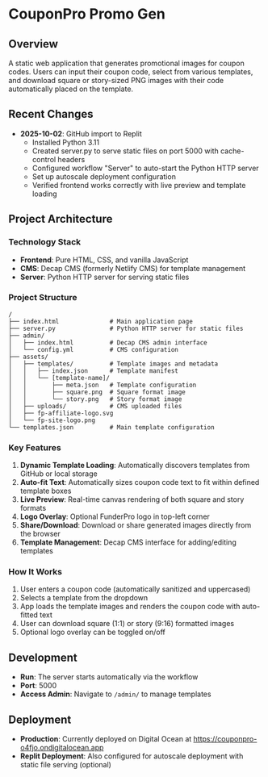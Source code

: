 # CouponPro Promo Gen

## Overview
A static web application that generates promotional images for coupon codes. Users can input their coupon code, select from various templates, and download square or story-sized PNG images with their code automatically placed on the template.

## Recent Changes
- **2025-10-02**: GitHub import to Replit
  - Installed Python 3.11
  - Created server.py to serve static files on port 5000 with cache-control headers
  - Configured workflow "Server" to auto-start the Python HTTP server
  - Set up autoscale deployment configuration
  - Verified frontend works correctly with live preview and template loading

## Project Architecture

### Technology Stack
- **Frontend**: Pure HTML, CSS, and vanilla JavaScript
- **CMS**: Decap CMS (formerly Netlify CMS) for template management
- **Server**: Python HTTP server for serving static files

### Project Structure
```
/
├── index.html              # Main application page
├── server.py               # Python HTTP server for static files
├── admin/
│   ├── index.html          # Decap CMS admin interface
│   └── config.yml          # CMS configuration
├── assets/
│   ├── templates/          # Template images and metadata
│   │   ├── index.json      # Template manifest
│   │   └── [template-name]/
│   │       ├── meta.json   # Template configuration
│   │       ├── square.png  # Square format image
│   │       └── story.png   # Story format image
│   ├── uploads/            # CMS uploaded files
│   ├── fp-affiliate-logo.svg
│   └── fp-site-logo.png
└── templates.json          # Main template configuration
```

### Key Features
1. **Dynamic Template Loading**: Automatically discovers templates from GitHub or local storage
2. **Auto-fit Text**: Automatically sizes coupon code text to fit within defined template boxes
3. **Live Preview**: Real-time canvas rendering of both square and story formats
4. **Logo Overlay**: Optional FunderPro logo in top-left corner
5. **Share/Download**: Download or share generated images directly from the browser
6. **Template Management**: Decap CMS interface for adding/editing templates

### How It Works
1. User enters a coupon code (automatically sanitized and uppercased)
2. Selects a template from the dropdown
3. App loads the template images and renders the coupon code with auto-fitted text
4. User can download square (1:1) or story (9:16) formatted images
5. Optional logo overlay can be toggled on/off

## Development
- **Run**: The server starts automatically via the workflow
- **Port**: 5000
- **Access Admin**: Navigate to `/admin/` to manage templates

## Deployment
- **Production**: Currently deployed on Digital Ocean at https://couponpro-o4fjo.ondigitalocean.app
- **Replit Deployment**: Also configured for autoscale deployment with static file serving (optional)
